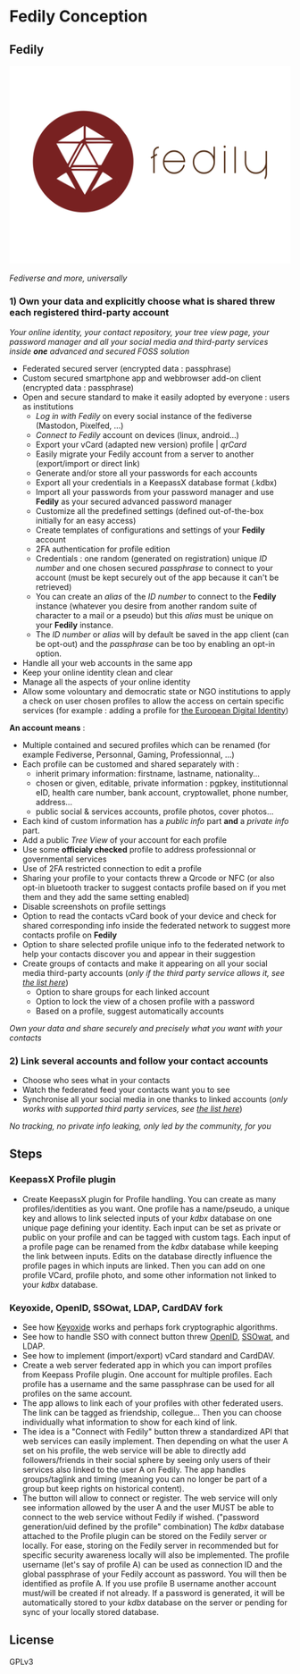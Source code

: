# Fedily Conception

## **Fedily**

![Fedily Logo](media/fedily_logo.svg)

*Fediverse and more, universally*

### 1) Own your data and explicitly choose what is shared threw each registered third-party account

*Your online identity, your contact repository, your tree view page, your password manager and all your social media and third-party services inside **one** advanced and secured FOSS solution*

   * Federated secured server (encrypted data : passphrase)
   * Custom secured smartphone app and webbrowser add-on client (encrypted data : passphrase)
   * Open and secure standard to make it easily adopted by everyone : users as institutions
       * *Log in with Fedily* on every social instance of the fediverse (Mastodon, Pixelfed, ...) 
       * *Connect to Fedily* account on devices (linux, android...)
       * Export your vCard (adapted new version) profile | *qrCard*
       * Easily migrate your Fedily account from a server to another (export/import or direct link)
       * Generate and/or store all your passwords for each accounts
       * Export all your credentials in a KeepassX database format (.kdbx)
       * Import all your passwords from your password manager and use **Fedily** as your secured advanced password manager
       * Customize all the predefined settings (defined out-of-the-box initially for an easy access)
       * Create templates of configurations and settings of your **Fedily** account
       * 2FA authentication for profile edition
       * Credentials : one random (generated on registration) unique _ID number_ and one chosen secured _passphrase_ to connect to your account (must be kept securely out of the app because it can't be retrieved)
       * You can create an _alias_ of the _ID number_ to connect to the **Fedily** instance (whatever you desire from another random suite of character to a mail or a pseudo) but this _alias_ must be unique on your **Fedily** instance.
       * The _ID number_ or _alias_ will by default be saved in the app client (can be opt-out) and the _passphrase_ can be too by enabling an opt-in option.
   * Handle all your web accounts in the same app
   * Keep your online identity clean and clear
   * Manage all the aspects of your online identity
   * Allow some volountary and democratic state or NGO institutions to apply a check on user chosen profiles to allow the access on certain specific services (for example : adding a profile for [the European Digital Identity](https://ec.europa.eu/info/strategy/priorities-2019-2024/europe-fit-digital-age/european-digital-identity_en))


**An account means** :

   * Multiple contained and secured profiles which can be renamed (for example Fediverse, Personnal, Gaming, Professionnal, ...)
   * Each profile can be customed and shared separately with :
       * inherit primary information: firstname, lastname, nationality...
       * chosen or given, editable, private information : pgpkey, institutionnal eID, health care number, bank account, cryptowallet, phone number, address...
       * public social \& services accounts, profile photos, cover photos...
   * Each kind of custom information has a *public info* part **and** a *private info* part.
   * Add a public _Tree View_ of your account for each profile
   * Use some **officialy checked** profile to address professionnal or governmental services
   * Use of 2FA restricted connection to edit a profile
   * Sharing your profile to your contacts threw a Qrcode or NFC (or also opt-in bluetooth tracker to suggest contacts profile based on if you met them and they add the same setting enabled)
   * Disable screenshots on profile settings
   * Option to read the contacts vCard book of your device and check for shared corresponding info inside the federated network to suggest more contacts profile on **Fedily**
   * Option to share selected profile unique info to the federated network to help your contacts discover you and appear in their suggestion 
   * Create groups of contacts and make it appearing on all your social media third-party accounts (_only if the third party service allows it, see [the list here](thrid_party_services_list.md)_)
      * Option to share groups for each linked account
      * Option to lock the view of a chosen profile with a password
      * Based on a profile, suggest automatically accounts

*Own your data and share securely and precisely what you want with your contacts*

### 2) Link several accounts and follow your contact accounts



   * Choose who sees what in your contacts
   * Watch the federated feed your contacts want you to see
   * Synchronise all your social media in one thanks to linked accounts (_only works with supported third party services, see [the list here](thrid_party_services_list.md)_)

*No tracking, no private info leaking, only led by the community, for you* 

## Steps

### KeepassX Profile plugin
* Create KeepassX plugin for Profile handling. You can create as many profiles/identities as you want. One profile has a name/pseudo, a unique key and allows to link selected inputs of your _kdbx_ database on one unique page defining your identity. Each input can be set as private or public on your profile and can be tagged with custom tags. Each input of a profile page can be renamed from the _kdbx_ database while keeping the link between inputs. Edits on the database directly influence the profile pages in which inputs are linked. Then you can add on one profile VCard, profile photo, and some other information not linked to your _kdbx_ database. 

### Keyoxide, OpenID, SSOwat, LDAP, CardDAV  fork
* See how [Keyoxide](https://keyoxide.org) works and perhaps fork cryptographic algorithms. 
* See how to handle SSO with connect button threw [OpenID](https://openid.org), [SSOwat](https://ssowat.org), and LDAP.
* See how to implement (import/export) vCard standard and CardDAV.
* Create a web server federated app in which you can import profiles from Keepass Profile plugin. One account for multiple profiles. Each profile has a username and the same passphrase can be used for all profiles on the same account. 
* The app allows to link each of your profiles with other federated users. The link can be tagged as friendship, collegue... Then you can choose individually what information to show for each kind of link. 
* The idea is a "Connect with Fedily" button threw a standardized API that web services can easily implement. Then depending on what the user A set on his profile, the web service will be able to directly add followers/friends in their social sphere by seeing only users of their services also linked to the user A on Fedily. The app handles groups/taglink and timing (meaning you can no longer be part of a group but keep rights on historical content).
* The button will allow to connect or register. The web service will only see information allowed by the user A and the user MUST be able to connect to the web service without Fedily if wished. ("password generation/uid defined by the profile" combination) The _kdbx_ database attached to the Profile plugin can be stored on the Fedily server or locally. For ease, storing on the Fedily server in recommended but for specific security awareness locally will also be implemented. The profile username (let's say of profile A) can be used as connection ID and the global passphrase of your Fedily account as password. You will then be identified as profile A. If you use profile B username another account must/will be created if not already. If a password is generated, it will be automatically stored to your _kdbx_ database on the server or pending for sync of your locally stored database.

## License

GPLv3
